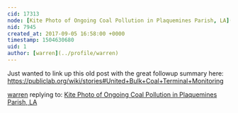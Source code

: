 ```yaml
---
cid: 17313
node: [Kite Photo of Ongoing Coal Pollution in Plaquemines Parish, LA](../notes/eustatic/05-28-2013/kite-photos-of-ongoing-coal-pollution-in-plaquemines-parish-la)
nid: 7945
created_at: 2017-09-05 16:58:00 +0000
timestamp: 1504630680
uid: 1
author: [warren](../profile/warren)
---
```


Just wanted to link up this old post with the great followup summary here: https://publiclab.org/wiki/stories#United+Bulk+Coal+Terminal+Monitoring

[warren](../profile/warren) replying to: [Kite Photo of Ongoing Coal Pollution in Plaquemines Parish, LA](../notes/eustatic/05-28-2013/kite-photos-of-ongoing-coal-pollution-in-plaquemines-parish-la)

